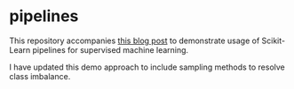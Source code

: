 # pipelines

This repository accompanies [this blog post](http://philipmgoddard.com/modeling/sklearn_pipelines) to demonstrate usage of Scikit-Learn
pipelines for supervised machine learning.

I have updated this demo approach to include sampling methods to resolve class imbalance.
